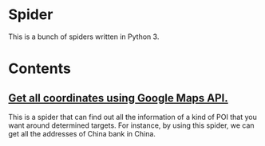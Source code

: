 # Spider
This is a bunch of spiders written in Python 3.

# Contents
## [Get all coordinates using Google Maps API.](https://github.com/Voyager2718/Spider/tree/develop/AllAddressByGoogleMaps)

This is a spider that can find out all the information of a kind of POI that you want around determined targets. For instance, 
by using this spider, we can get all the addresses of China bank in China.
